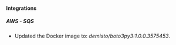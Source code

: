 
#### Integrations

##### AWS - SQS

- Updated the Docker image to: *demisto/boto3py3:1.0.0.3575453*.


